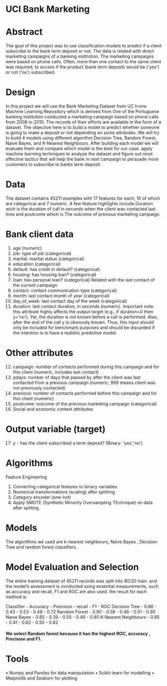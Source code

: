 # UCI Bank Marketing 

# Abstract

The goal of this project was to use classification models to predict if a client subscribe to the bank term deposit or not. The data is related with direct marketing campaigns of a banking institution. The marketing campaigns were based on phone calls. Often, more than one contact to the same client was required, to access if the product (bank term deposit) would be ('yes') or not ('no') subscribed.

# Design

In this project we will use the Bank Marketing Dataset from UC Irvine Machine Learning Repository which is derived from One of the Portuguese banking institution conducted a marketing campaign based on phone calls from 2008 to 2010. The records of their efforts are available in the form of a dataset. The objective here is to build a model to predict whether someone is going to make a deposit or not depending on some attributes. We will try to build 4 models using different algorithm Decision Tree, Random Forest, Naive Bayes, and K-Nearest Neighbours. After building each model we will evaluate them and compare which model is the best for our case. apply machine learning techniques to analyse the dataset and figure out most effective tactics that will help the bank in next campaign to persuade more customers to subscribe to banks term deposit. 

# Data

The dataset contains 45211 examples with 17 features for each, 10 of which are categorical and 7 numeric. A few feature highlights include Duration wich is the duration of call in seconds when the client was contacted last time and poutcome which is The outcome of previous marketing campaign.

# Bank client data

1.	age (numeric)
2.	job: type of job (categorical)
3.	marital: marital status (categorical)
4.	education (categorical)
5.	default: has credit in default? (categorical)
6.	housing: has housing loan? (categorical)
7.	loan: has personal loan? (categorical)
Related with the last contact of the current campaign
8.	contact: contact communication type (categorical)
9.	month: last contact month of year (categorical)
10.	day_of_week: last contact day of the week (categorical)
11.	duration: last contact duration, in seconds (numeric). Important note: this attribute highly affects the output target (e.g., if duration=0 then y='no'). Yet, the duration is not known before a call is performed. Also, after the end of the call y is obviously known. Thus, this input should only be included for benchmark purposes and should be discarded if the intention is to have a realistic predictive model.

# Other attributes

12.	campaign: number of contacts performed during this campaign and for this client (numeric, includes last contact)
13.	pdays: number of days that passed by after the client was last contacted from a previous campaign (numeric; 999 means client was not previously contacted)
14.	previous: number of contacts performed before this campaign and for this client (numeric)
15.	poutcome: outcome of the previous marketing campaign (categorical)
16.	Social and economic context attributes

# Output variable (target)

17.	y - has the client subscribed a term deposit? (Binary: 'yes','no')

# Algorithms

Feature Engineering
1.	Converting categorical features to binary variables
2.	Numerical transformations (scaling) after splitting 
3.	Category encoder (one-hot)
4.	Apply SMOTE (Synthetic Minority Oversampling TEchnique) on data after spliting. 

# Models

The algorithms we used are k-nearest neighbours, Naïve Bayes , Decision Tree and random forest classifiers .

# Model Evaluation and Selection

The entire training dataset of 45211 records was split into 80/20 train. and the model’s assessment is conducted using essential measurements, such as accuracy and recall, F1 and ROC are also used. the result for each method is:

Classifier	- Accuracy	- Precision	- recall	- F1	- ROC
Decision Tree	- 0.86	- 0.43	- 0.53	- 0.48	- 0.72
Random Forest	- 0.90	- 0.58	- 0.46	- 0.51	- 0.90
Naive Bayes	- 0.85	- 0.39	- 0.55	- 0.46	- 0.80
K-Nearest Neighbours	- 0.85	- 0.41	- 0.62	- 0.50	- 0.82

#### We select Random forest because it has the highest ROC, accuracy , Precision and F1.

# Tools

•	Numpy and Pandas for data manipulation
•	Scikit-learn for modelling
•	Matplotlib and Seaborn for plotting






